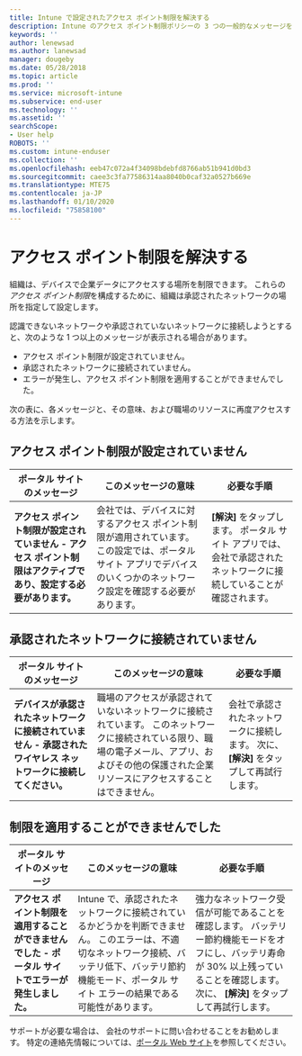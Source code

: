 ```yaml
---
title: Intune で設定されたアクセス ポイント制限を解決する
description: Intune のアクセス ポイント制限ポリシーの 3 つの一般的なメッセージを確認し、解決方法を学習します
keywords: ''
author: lenewsad
ms.author: lanewsad
manager: dougeby
ms.date: 05/28/2018
ms.topic: article
ms.prod: ''
ms.service: microsoft-intune
ms.subservice: end-user
ms.technology: ''
ms.assetid: ''
searchScope:
- User help
ROBOTS: ''
ms.custom: intune-enduser
ms.collection: ''
ms.openlocfilehash: eeb47c072a4f34098bdebfd8766ab51b941d0bd3
ms.sourcegitcommit: caee3c3fa77586314aa8040b0caf32a0527b669e
ms.translationtype: MTE75
ms.contentlocale: ja-JP
ms.lasthandoff: 01/10/2020
ms.locfileid: "75858100"
---
```

# <a name="resolve-access-point-restrictions"></a>アクセス ポイント制限を解決する

組織は、デバイスで企業データにアクセスする場所を制限できます。
これらの*アクセス ポイント制限*を構成するために、組織は承認されたネットワークの場所を指定して設定します。  

認識できないネットワークや承認されていないネットワークに接続しようとすると、次のような 1 つ以上のメッセージが表示される場合があります。

* アクセス ポイント制限が設定されていません。
* 承認されたネットワークに接続されていません。
* エラーが発生し、アクセス ポイント制限を適用することができませんでした。

 次の表に、各メッセージと、その意味、および職場のリソースに再度アクセスする方法を示します。

## <a name="access-point-restrictions-not-set-up"></a>アクセス ポイント制限が設定されていません  
| ポータル サイトのメッセージ | このメッセージの意味 | 必要な手順                                                               
|------------------------|--------------------------|--------------------------|
| **アクセス ポイント制限が設定されていません - アクセス ポイント制限はアクティブであり、設定する必要があります。** | 会社では、デバイスに対するアクセス ポイント制限が適用されています。 この設定では、ポータル サイト アプリでデバイスのいくつかのネットワーク設定を確認する必要があります。 | **[解決]** をタップします。 ポータル サイト アプリでは、会社で承認されたネットワークに接続していることが確認されます。 |

## <a name="not-connected-to-an-approved-network"></a>承認されたネットワークに接続されていません  

| ポータル サイトのメッセージ | このメッセージの意味 | 必要な手順                                                                   
|------------------------|-----------------------------------|--------------------------|
| **デバイスが承認されたネットワークに接続されていません - 承認されたワイヤレス ネットワークに接続してください。** | 職場のアクセスが承認されていないネットワークに接続されています。 このネットワークに接続されている限り、職場の電子メール、アプリ、およびその他の保護された企業リソースにアクセスすることはできません。 | 会社で承認されたネットワークに接続します。 次に、 **[解決]** をタップして再試行します。 |

## <a name="restrictions-couldnt-be-enforced"></a>制限を適用することができませんでした  

| ポータル サイトのメッセージ | このメッセージの意味 | 必要な手順                                                                      
|------------------------|-----------------------------------|--------------------------|
| **アクセス ポイント制限を適用することができませんでした - ポータル サイトでエラーが発生しました。** | Intune で、承認されたネットワークに接続されているかどうかを判断できません。 このエラーは、不適切なネットワーク接続、バッテリ低下、バッテリ節約機能モード、ポータル サイト エラーの結果である可能性があります。 | 強力なネットワーク受信が可能であることを確認します。 バッテリー節約機能モードをオフにし、バッテリ寿命が 30% 以上残っていることを確認します。 次に、 **[解決]** をタップして再試行します。 

サポートが必要な場合は、 会社のサポートに問い合わせることをお勧めします。 特定の連絡先情報については、[ポータル Web サイト](https://portal.manage.microsoft.com/#HelpDeskDialog)を参照してください。
